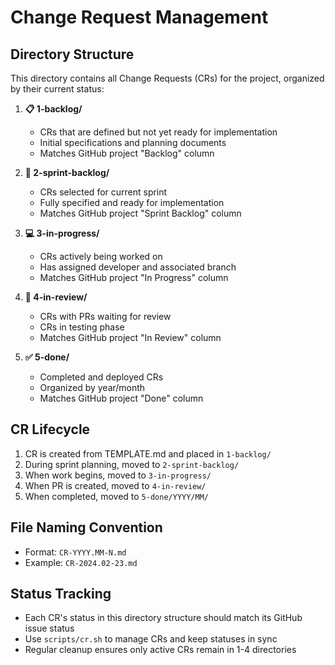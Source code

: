 # Change Request Management

## Directory Structure
This directory contains all Change Requests (CRs) for the project, organized by their current status:

1. **📋 1-backlog/**
   - CRs that are defined but not yet ready for implementation
   - Initial specifications and planning documents
   - Matches GitHub project "Backlog" column

2. **🎯 2-sprint-backlog/**
   - CRs selected for current sprint
   - Fully specified and ready for implementation
   - Matches GitHub project "Sprint Backlog" column

3. **💻 3-in-progress/**
   - CRs actively being worked on
   - Has assigned developer and associated branch
   - Matches GitHub project "In Progress" column

4. **👀 4-in-review/**
   - CRs with PRs waiting for review
   - CRs in testing phase
   - Matches GitHub project "In Review" column

5. **✅ 5-done/**
   - Completed and deployed CRs
   - Organized by year/month
   - Matches GitHub project "Done" column

## CR Lifecycle
1. CR is created from TEMPLATE.md and placed in `1-backlog/`
2. During sprint planning, moved to `2-sprint-backlog/`
3. When work begins, moved to `3-in-progress/`
4. When PR is created, moved to `4-in-review/`
5. When completed, moved to `5-done/YYYY/MM/`

## File Naming Convention
- Format: `CR-YYYY.MM-N.md`
- Example: `CR-2024.02-23.md`

## Status Tracking
- Each CR's status in this directory structure should match its GitHub issue status
- Use `scripts/cr.sh` to manage CRs and keep statuses in sync
- Regular cleanup ensures only active CRs remain in 1-4 directories
